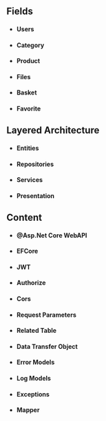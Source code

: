 ## Fields
- #### Users
- #### Category
- #### Product
- #### Files
- #### Basket
- #### Favorite

## Layered Architecture 
- #### Entities 
- #### Repositories 
- #### Services 
- #### Presentation 

## Content
- #### @Asp.Net Core WebAPI
- #### EFCore 
- #### JWT 
- #### Authorize 
- #### Cors 
- #### Request Parameters 
- #### Related Table 
- #### Data Transfer Object
- #### Error Models 
- #### Log Models 
- #### Exceptions 
- #### Mapper 